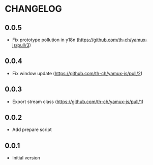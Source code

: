 # CHANGELOG

## 0.0.5

-  Fix prototype pollution in y18n (https://github.com/th-ch/yamux-js/pull/3)

## 0.0.4

-  Fix window update (https://github.com/th-ch/yamux-js/pull/2)

## 0.0.3

-   Export stream class (https://github.com/th-ch/yamux-js/pull/1)

## 0.0.2

-   Add prepare script

## 0.0.1

-   Initial version
